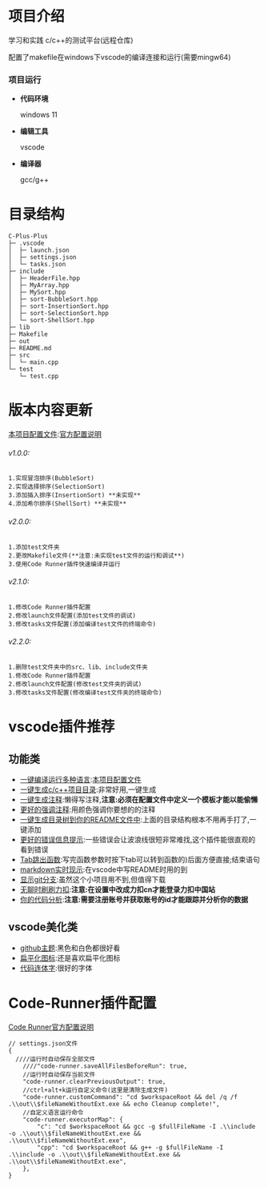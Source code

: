 # 项目介绍
学习和实践 c/c++的测试平台(远程仓库)

配置了makefile在windows下vscode的编译连接和运行(需要mingw64)
### 项目运行

- **代码环境**

  windows 11

- **编辑工具**

  vscode

- **编译器**

  gcc/g++


# 目录结构

```
C-Plus-Plus
├─ .vscode
│  ├─ launch.json
│  ├─ settings.json
│  └─ tasks.json
├─ include
│  ├─ HeaderFile.hpp
│  ├─ MyArray.hpp
│  ├─ MySort.hpp
│  ├─ sort-BubbleSort.hpp
│  ├─ sort-InsertionSort.hpp
│  ├─ sort-SelectionSort.hpp
│  └─ sort-ShellSort.hpp
├─ lib
├─ Makefile
├─ out
├─ README.md
├─ src
│  └─ main.cpp
└─ test
   └─ test.cpp

```
# 版本内容更新
[本项目配置文件](#code-runner插件配置):[官方配置说明](https://github.com/formulahendry/vscode-code-runner)
###### v1.0.0: 
    1.实现冒泡排序(BubbleSort)
    2.实现选择排序(SelectionSort)
    3.添加插入排序(InsertionSort) **未实现**
    4.添加希尔排序(ShellSort) **未实现**
###### v2.0.0:
    1.添加test文件夹
    2.更改Makefile文件(**注意:未实现test文件的运行和调试**)    
    3.使用Code Runner插件快速编译并运行
###### v2.1.0:
    1.修改Code Runner插件配置
    2.修改launch文件配置(添加test文件的调试)
    3.修改tasks文件配置(添加编译test文件的终端命令)
###### v2.2.0:
    1.删除test文件夹中的src、lib、include文件夹
    1.修改Code Runner插件配置
    2.修改launch文件配置(修改test文件夹的调试)
    3.修改tasks文件配置(修改编译test文件夹的终端命令)    

# vscode插件推荐
## 功能类
- [一键编译运行多种语言](https://github.com/formulahendry/vscode-code-runner):[本项目配置文件](#code-runner插件配置)
- [一键生成c/c++项目目录](https://github.com/danielpinto8zz6/c-cpp-project-generator#readme):非常好用,一键生成
- [一键生成注释](https://github.com/cschlosser/doxdocgen):懒得写注释,**注意:必须在配置文件中定义一个模板才能以能偷懒**
- [更好的强调注释](https://github.com/aaron-bond/better-comments):用颜色强调你要想的的注释
- [一键生成目录树到你的README文件中](https://github.com/zhucyi/project-tree):上面的目录结构根本不用再手打了,一键添加
- [更好的错误信息提示](https://github.com/usernamehw/vscode-error-lens):一些错误会让波浪线很短非常难找,这个插件能很直观的看到错误
- [Tab跳出函数](https://github.com/albertromkes/tabout):写完函数参数时按下tab可以转到函数的)后面方便直接;结束语句
- [markdown实时现示](markdown):在vscode中写README时用的到
- [显示git分支](https://github.com/mhutchie/vscode-git-graph):虽然这个小项目用不到,但值得下载
- [无聊时刷刷力扣](https://github.com/LeetCode-OpenSource/vscode-leetcode):**注意:在设置中改成力扣cn才能登录力扣中国站**
- [你的代码分析](https://github.com/wakatime/vscode-wakatime):**注意:需要注册账号并获取账号的id才能跟踪并分析你的数据**
## vscode美化类
- [github主题](https://github.com/primer/github-vscode-theme):黑色和白色都很好看
- [扁平化图标](https://github.com/PKief/vscode-material-icon-theme):还是喜欢扁平化图标
- [代码连体字](https://github.com/tonsky/FiraCode):很好的字体
# Code-Runner插件配置
[Code Runner官方配置说明](https://github.com/formulahendry/vscode-code-runner)

```
// settings.json文件
{
  ////运行时自动保存全部文件
	////"code-runner.saveAllFilesBeforeRun": true,
	//运行时自动保存当前文件
	"code-runner.clearPreviousOutput": true,
	//ctrl+alt+k运行自定义命令(这里是清除生成文件)
	"code-runner.customCommand": "cd $workspaceRoot && del /q /f .\\out\\$fileNameWithoutExt.exe && echo Cleanup complete!",
	//自定义语言运行命令
	"code-runner.executorMap": {
		"c": "cd $workspaceRoot && gcc -g $fullFileName -I .\\include -o .\\out\\$fileNameWithoutExt.exe && .\\out\\$fileNameWithoutExt.exe",
		"cpp": "cd $workspaceRoot && g++ -g $fullFileName -I .\\include -o .\\out\\$fileNameWithoutExt.exe && .\\out\\$fileNameWithoutExt.exe",
	},
}
```
